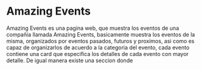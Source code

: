 # Amazing Events
Amazing Events es una pagina web, que muestra los eventos de una compañia llamada Amazing Events, basicamente muestra los eventos de la misma, organizados por eventos pasados, futuros y proximos, asi como es capaz de organizarlos de acuerdo a la categoria del evento, cada evento contiene una card que especifica los detalles de cada evento con mayor detalle. 
De igual manera existe una seccion donde 
